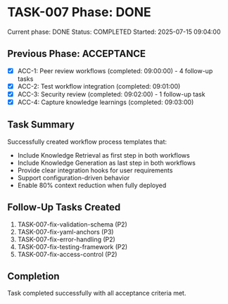 # TASK-007 Phase: DONE

Current phase: DONE
Status: COMPLETED
Started: 2025-07-15 09:04:00

## Previous Phase: ACCEPTANCE
- [x] ACC-1: Peer review workflows (completed: 09:00:00) - 4 follow-up tasks
- [x] ACC-2: Test workflow integration (completed: 09:01:00)
- [x] ACC-3: Security review (completed: 09:02:00) - 1 follow-up task
- [x] ACC-4: Capture knowledge learnings (completed: 09:03:00)

## Task Summary
Successfully created workflow process templates that:
- Include Knowledge Retrieval as first step in both workflows
- Include Knowledge Generation as last step in both workflows
- Provide clear integration hooks for user requirements
- Support configuration-driven behavior
- Enable 80% context reduction when fully deployed

## Follow-Up Tasks Created
1. TASK-007-fix-validation-schema (P2)
2. TASK-007-fix-yaml-anchors (P3)
3. TASK-007-fix-error-handling (P2)
4. TASK-007-fix-testing-framework (P2)
5. TASK-007-fix-access-control (P2)

## Completion
Task completed successfully with all acceptance criteria met.